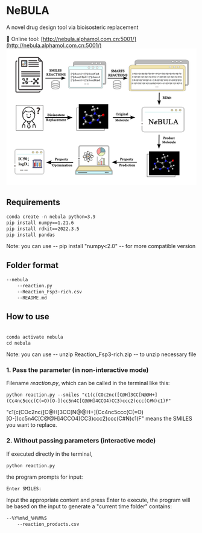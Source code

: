 # NeBULA
A novel drug design tool via bioisosteric replacement

🔗 Online tool: [http://nebula.alphamol.com.cn:5001/](http://nebula.alphamol.com.cn:5001/)
![image](https://github.com/xinh03/NeBULA/blob/main/Figure_github.png)

<h2>Requirements</h2>
<pre><code>conda create -n nebula python=3.9
pip install numpy==1.21.6
pip install rdkit==2022.3.5
pip install pandas</code></pre>
<p>Note: you can use -- pip install "numpy<2.0" -- for more compatible version</p>

<h2>Folder format</h2>
<pre><code>--nebula
    --reaction.py
    --Reaction_Fsp3-rich.csv
    --README.md</code></pre>

<h2>How to use</h2>
<pre><code>
conda activate nebula
cd nebula
</code></pre>
<p>Note: you can use -- unzip Reaction_Fsp3-rich.zip -- to unzip necessary file</p>

<h3>1. Pass the parameter (in non-interactive mode)</h3>
<p>Filename <em>reaction.py</em>, which can be called in the terminal like this:</p>
<pre><code>python reaction.py --smiles "c1(c(COc2nc([C@H]3CC[N@@H+](Cc4nc5ccc(C(=O)[O-])cc5n4C[C@@H]4CCO4)CC3)ccc2)ccc(C#N)c1)F"</code></pre>
<p>"c1(c(COc2nc([C@H]3CC[N@@H+](Cc4nc5ccc(C(=O)[O-])cc5n4C[C@@H]4CCO4)CC3)ccc2)ccc(C#N)c1)F" means the SMILES you want to replace.</p>

<h3>2. Without passing parameters (interactive mode)</h3>
<p>If executed directly in the terminal,</p>
<pre><code>python reaction.py</code></pre>
<p>the program prompts for input:</p>
<pre><code>Enter SMILES:</code></pre>
<p>Input the appropriate content and press Enter to execute, the program will be based on the input to generate a "current time folder" contains: </p>
<pre><code>--%Y%m%d_%H%M%S
    --reaction_products.csv</code></pre>

